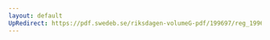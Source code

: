 ```yaml
---
layout: default
UpRedirect: https://pdf.swedeb.se/riksdagen-volumeG-pdf/199697/reg_199697/reg_199697_0280.pdf
---
```


